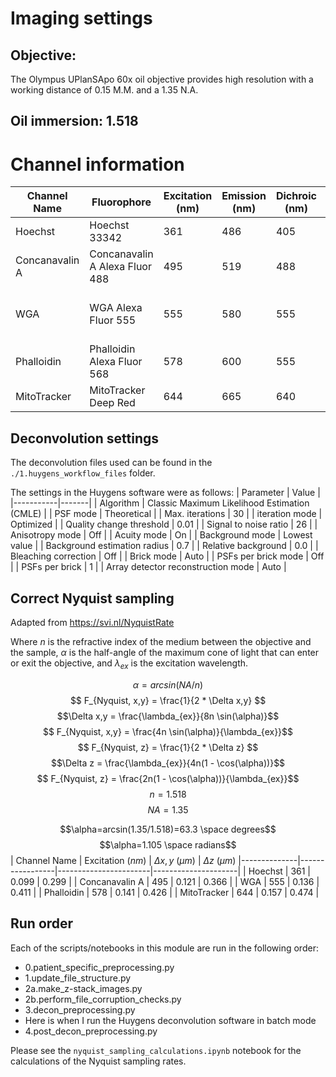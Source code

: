 # Imaging settings

## Objective:
The Olympus UPlanSApo 60x oil objective provides high resolution with a working distance of 0.15 M.M. and a 1.35 N.A.
## Oil immersion: 1.518

# Channel information
| Channel Name | Fluorophore | Excitation (nm) | Emission (nm) | Dichroic (nm) | Organelle |
|--------------|-------------|-----------------|---------------|----------------|------------|
| Hoechst     | Hoechst 33342 | 361             | 486           | 405            | Nucleus    |
| Concanavalin A | Concanavalin A Alexa Fluor 488 | 495             | 519           | 488            | Endoplasmic Reticulum |
| WGA        | WGA Alexa Fluor 555 | 555             | 580           | 555            | Golgi Apparatus, Plasma Membrane |
| Phalloidin | Phalloidin Alexa Fluor 568 | 578             | 600           | 555            | F-actin    |
| MitoTracker | MitoTracker Deep Red  | 644             | 665           | 640            | Mitochondria |

## Deconvolution settings
The deconvolution files used can be found in the `./1.huygens_workflow_files` folder.

The settings in the Huygens software were as follows:
| Parameter | Value |
|-----------|-------|
| Algorithm | Classic Maximum Likelihood Estimation (CMLE) |
| PSF mode | Theoretical |
| Max. iterations | 30 |
| iteration mode | Optimized |
| Quality change threshold | 0.01 |
| Signal to noise ratio | 26 |
| Anisotropy mode | Off |
| Acuity mode | On |
| Background mode | Lowest value |
| Background estimation radius | 0.7 |
| Relative background | 0.0 |
| Bleaching correction | Off |
| Brick mode | Auto |
| PSFs per brick mode | Off |
| PSFs per brick | 1 |
| Array detector reconstruction mode | Auto |

## Correct Nyquist sampling
Adapted from https://svi.nl/NyquistRate

Where $n$ is the refractive index of the medium between the objective and the sample, $\alpha$ is the half-angle of the maximum cone of light that can enter or exit the objective, and $\lambda_{ex}$ is the excitation wavelength.

$$\alpha=arcsin(NA/n)$$
$$ F_{Nyquist, x,y} = \frac{1}{2 * \Delta x,y} $$
$$\Delta x,y = \frac{\lambda_{ex}}{8n \sin(\alpha)}$$
$$ F_{Nyquist, x,y} = \frac{4n \sin(\alpha)}{\lambda_{ex}}$$
$$ F_{Nyquist, z} = \frac{1}{2 * \Delta z} $$
$$\Delta z = \frac{\lambda_{ex}}{4n(1 - \cos(\alpha))}$$
$$ F_{Nyquist, z} = \frac{2n(1 - \cos(\alpha))}{\lambda_{ex}}$$
$$n=1.518$$
$$NA=1.35$$

$$\alpha=arcsin(1.35/1.518)=63.3 \space degrees$$
$$\alpha=1.105 \space radians$$
| Channel Name | Excitation ($nm$) | $\Delta x,y$ ($\mu m$) | $\Delta z$ ($\mu m$)
|--------------|-----------------|-----------------------|---------------------|
| Hoechst     | 361             | 0.099                 | 0.299               |
| Concanavalin A | 495             | 0.121                 | 0.366               |
| WGA        | 555             | 0.136               | 0.411               |
| Phalloidin | 578             | 0.141                 | 0.426               |
| MitoTracker | 644             | 0.157                 | 0.474               |

## Run order
Each of the scripts/notebooks in this module are run in the following order:
- 0.patient_specific_preprocessing.py
- 1.update_file_structure.py
- 2a.make_z-stack_images.py
- 2b.perform_file_corruption_checks.py
- 3.decon_preprocessing.py
- Here is when I run the Huygens deconvolution software in batch mode
- 4.post_decon_preprocessing.py

Please see the `nyquist_sampling_calculations.ipynb` notebook for the calculations of the Nyquist sampling rates.
